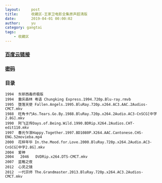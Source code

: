 ```yaml
---
layout:     post
title:      收藏区-王家卫电影全集原声超清版
date:       2019-04-01 00:00:02
author:     yu
category: gangtai
tags:
    - 收藏区
---
```


### [百度云链接](https://mubu.com/doc/wE7oYakbT1)
### [密码](https://www.510ka.com/details/EAYXK9WC)
### 目录
```
1994  东邪西毒终极版
1994  重庆森林 粤语 Chungking Express.1994.720p.Blu-ray.rmvb
1995  堕落天使 Fallen.Angels.1995.BluRay.720p.x264.AC3.AAC.2Audios-CMCT.mkv
1988  旺角卡门As.Tears.Go.By.1988.BluRay.720p.x264.2Audio.AC3-CnSCG[中字2.8G].mkv
1990  阿飞正传Days.of.Being.Wild.1990.BDRip.X264.2Audios.CHT-edit110.mkv
1997  春光乍泄Happy.Together.1997.BD1080P.X264.AAC.Cantonese.CHS-ENG.52movieba.mp4
2000  花样年华 In.the.Mood.for.Love.2000.BluRay.720p.x264.2Audio.AC3-CnSCG[中字2.8G].mkv
2004  爱神
2004   2046   DVDRip.x264.DTS-CMCT.mkv
2007  蓝莓之夜
2012  心灵之镜
2012  一代宗师 The.Grandmaster.2013.BluRay.720p.x264.AC3.2Audios-CMCT.mkv
```
